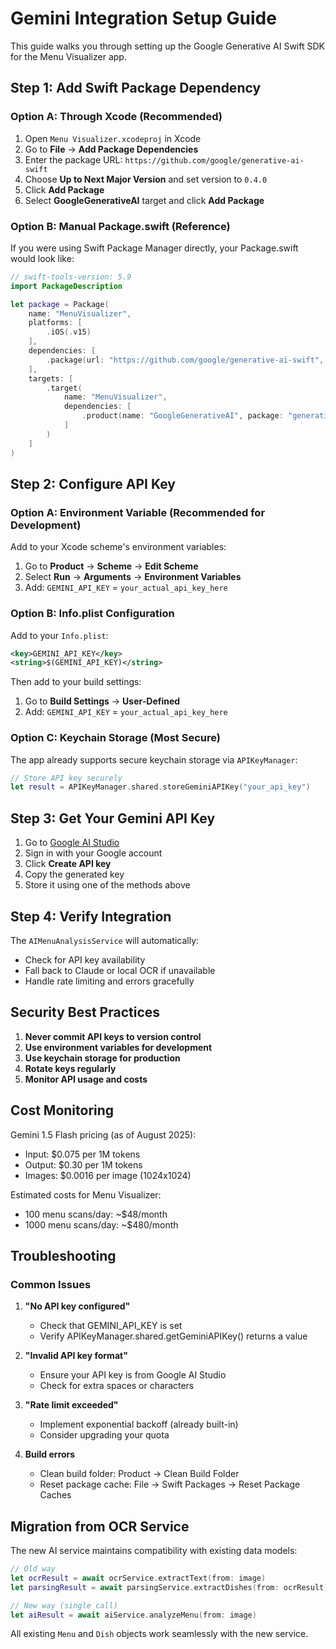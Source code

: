 # Gemini Integration Setup Guide

This guide walks you through setting up the Google Generative AI Swift SDK for the Menu Visualizer app.

## Step 1: Add Swift Package Dependency

### Option A: Through Xcode (Recommended)

1. Open `Menu Visualizer.xcodeproj` in Xcode
2. Go to **File** → **Add Package Dependencies**
3. Enter the package URL: `https://github.com/google/generative-ai-swift`
4. Choose **Up to Next Major Version** and set version to `0.4.0`
5. Click **Add Package**
6. Select **GoogleGenerativeAI** target and click **Add Package**

### Option B: Manual Package.swift (Reference)

If you were using Swift Package Manager directly, your Package.swift would look like:

```swift
// swift-tools-version: 5.9
import PackageDescription

let package = Package(
    name: "MenuVisualizer",
    platforms: [
        .iOS(.v15)
    ],
    dependencies: [
        .package(url: "https://github.com/google/generative-ai-swift", from: "0.4.0")
    ],
    targets: [
        .target(
            name: "MenuVisualizer",
            dependencies: [
                .product(name: "GoogleGenerativeAI", package: "generative-ai-swift")
            ]
        )
    ]
)
```

## Step 2: Configure API Key

### Option A: Environment Variable (Recommended for Development)

Add to your Xcode scheme's environment variables:
1. Go to **Product** → **Scheme** → **Edit Scheme**
2. Select **Run** → **Arguments** → **Environment Variables**
3. Add: `GEMINI_API_KEY` = `your_actual_api_key_here`

### Option B: Info.plist Configuration

Add to your `Info.plist`:
```xml
<key>GEMINI_API_KEY</key>
<string>$(GEMINI_API_KEY)</string>
```

Then add to your build settings:
1. Go to **Build Settings** → **User-Defined**
2. Add: `GEMINI_API_KEY` = `your_actual_api_key_here`

### Option C: Keychain Storage (Most Secure)

The app already supports secure keychain storage via `APIKeyManager`:

```swift
// Store API key securely
let result = APIKeyManager.shared.storeGeminiAPIKey("your_api_key")
```

## Step 3: Get Your Gemini API Key

1. Go to [Google AI Studio](https://makersuite.google.com/app/apikey)
2. Sign in with your Google account
3. Click **Create API key**
4. Copy the generated key
5. Store it using one of the methods above

## Step 4: Verify Integration

The `AIMenuAnalysisService` will automatically:
- Check for API key availability
- Fall back to Claude or local OCR if unavailable
- Handle rate limiting and errors gracefully

## Security Best Practices

1. **Never commit API keys to version control**
2. **Use environment variables for development**
3. **Use keychain storage for production**
4. **Rotate keys regularly**
5. **Monitor API usage and costs**

## Cost Monitoring

Gemini 1.5 Flash pricing (as of August 2025):
- Input: $0.075 per 1M tokens
- Output: $0.30 per 1M tokens
- Images: $0.0016 per image (1024x1024)

Estimated costs for Menu Visualizer:
- 100 menu scans/day: ~$48/month
- 1000 menu scans/day: ~$480/month

## Troubleshooting

### Common Issues

1. **"No API key configured"**
   - Check that GEMINI_API_KEY is set
   - Verify APIKeyManager.shared.getGeminiAPIKey() returns a value

2. **"Invalid API key format"**
   - Ensure your API key is from Google AI Studio
   - Check for extra spaces or characters

3. **"Rate limit exceeded"**
   - Implement exponential backoff (already built-in)
   - Consider upgrading your quota

4. **Build errors**
   - Clean build folder: Product → Clean Build Folder
   - Reset package cache: File → Swift Packages → Reset Package Caches

## Migration from OCR Service

The new AI service maintains compatibility with existing data models:

```swift
// Old way
let ocrResult = await ocrService.extractText(from: image)
let parsingResult = await parsingService.extractDishes(from: ocrResult)

// New way (single call)
let aiResult = await aiService.analyzeMenu(from: image)
```

All existing `Menu` and `Dish` objects work seamlessly with the new service.